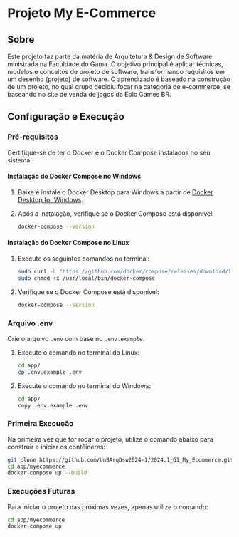 # Projeto My E-Commerce

## Sobre

Este projeto faz parte da matéria de Arquitetura & Design de Software ministrada na Faculdade do Gama. O objetivo principal é aplicar técnicas, modelos e conceitos de projeto de software, transformando requisitos em um desenho (projeto) de software. O aprendizado é baseado na construção de um projeto, no qual grupo decidiu focar na categoria de e-commerce, se baseando no site de venda de jogos da Epic Games BR.

## Configuração e Execução

### Pré-requisitos

Certifique-se de ter o Docker e o Docker Compose instalados no seu sistema.

#### Instalação do Docker Compose no Windows

1. Baixe e instale o Docker Desktop para Windows a partir de [Docker Desktop for Windows](https://www.docker.com/products/docker-desktop).

2. Após a instalação, verifique se o Docker Compose está disponível:

   ```sh
   docker-compose --version
   ```

#### Instalação do Docker Compose no Linux

1. Execute os seguintes comandos no terminal:

   ```sh
   sudo curl -L "https://github.com/docker/compose/releases/download/1.29.2/docker-compose-$(uname -s)-$(uname -m)" -o /usr/local/bin/docker-compose
   sudo chmod +x /usr/local/bin/docker-compose
   ```

2. Verifique se o Docker Compose está disponível:

   ```sh
   docker-compose --version
   ```

### Arquivo .env

Crie o arquivo `.env` com base no  `.env.example`.

1. Execute o comando no terminal do Linux:

   ```sh
   cd app/
   cp .env.example .env
   ```

2. Execute o comando no terminal do Windows:

   ```sh
   cd app/
   copy .env.example .env
   ```

### Primeira Execução

Na primeira vez que for rodar o projeto, utilize o comando abaixo para construir e iniciar os contêineres:

```sh
git clone https://github.com/UnBArqDsw2024-1/2024.1_G1_My_Ecommerce.git
cd app/myecommerce
docker-compose up --build
```

### Execuções Futuras

Para iniciar o projeto nas próximas vezes, apenas utilize o comando:

```sh
cd app/myecommerce
docker-compose up
```

